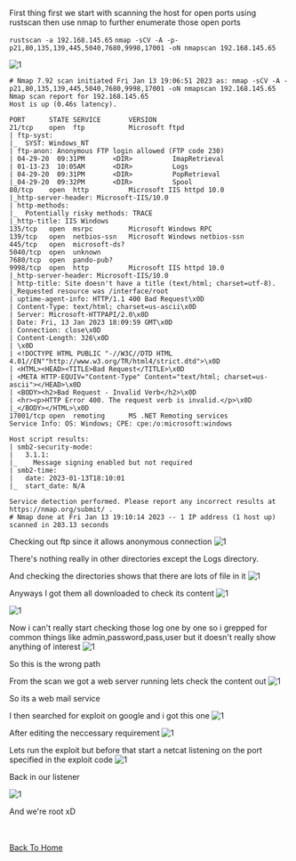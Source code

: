 First thing first we start with scanning the host for open ports using rustscan then use nmap to further enumerate those open ports

`rustscan -a 192.168.145.65`
`nmap -sCV -A -p-p21,80,135,139,445,5040,7680,9998,17001 -oN nmapscan 192.168.145.65`

![1](https://raw.githubusercontent.com/markuched13/markuched13.github.io/main/posts/pg/images/Algeron/1.png)

```
# Nmap 7.92 scan initiated Fri Jan 13 19:06:51 2023 as: nmap -sCV -A -p21,80,135,139,445,5040,7680,9998,17001 -oN nmapscan 192.168.145.65
Nmap scan report for 192.168.145.65
Host is up (0.46s latency).

PORT      STATE SERVICE       VERSION
21/tcp    open  ftp           Microsoft ftpd
| ftp-syst: 
|_  SYST: Windows_NT
| ftp-anon: Anonymous FTP login allowed (FTP code 230)
| 04-29-20  09:31PM       <DIR>          ImapRetrieval
| 01-13-23  10:05AM       <DIR>          Logs
| 04-29-20  09:31PM       <DIR>          PopRetrieval
|_04-29-20  09:32PM       <DIR>          Spool
80/tcp    open  http          Microsoft IIS httpd 10.0
|_http-server-header: Microsoft-IIS/10.0
| http-methods: 
|_  Potentially risky methods: TRACE
|_http-title: IIS Windows
135/tcp   open  msrpc         Microsoft Windows RPC
139/tcp   open  netbios-ssn   Microsoft Windows netbios-ssn
445/tcp   open  microsoft-ds?
5040/tcp  open  unknown
7680/tcp  open  pando-pub?
9998/tcp  open  http          Microsoft IIS httpd 10.0
|_http-server-header: Microsoft-IIS/10.0
| http-title: Site doesn't have a title (text/html; charset=utf-8).
|_Requested resource was /interface/root
| uptime-agent-info: HTTP/1.1 400 Bad Request\x0D
| Content-Type: text/html; charset=us-ascii\x0D
| Server: Microsoft-HTTPAPI/2.0\x0D
| Date: Fri, 13 Jan 2023 18:09:59 GMT\x0D
| Connection: close\x0D
| Content-Length: 326\x0D
| \x0D
| <!DOCTYPE HTML PUBLIC "-//W3C//DTD HTML 4.01//EN""http://www.w3.org/TR/html4/strict.dtd">\x0D
| <HTML><HEAD><TITLE>Bad Request</TITLE>\x0D
| <META HTTP-EQUIV="Content-Type" Content="text/html; charset=us-ascii"></HEAD>\x0D
| <BODY><h2>Bad Request - Invalid Verb</h2>\x0D
| <hr><p>HTTP Error 400. The request verb is invalid.</p>\x0D
|_</BODY></HTML>\x0D
17001/tcp open  remoting      MS .NET Remoting services
Service Info: OS: Windows; CPE: cpe:/o:microsoft:windows

Host script results:
| smb2-security-mode: 
|   3.1.1: 
|_    Message signing enabled but not required
| smb2-time: 
|   date: 2023-01-13T18:10:01
|_  start_date: N/A

Service detection performed. Please report any incorrect results at https://nmap.org/submit/ .
# Nmap done at Fri Jan 13 19:10:14 2023 -- 1 IP address (1 host up) scanned in 203.13 seconds
```

Checking out ftp since it allows anonymous connection
![1](https://raw.githubusercontent.com/markuched13/markuched13.github.io/main/posts/pg/images/Algeron/2.png)
 
 There's nothing really in other directories except the Logs directory.
 
 And checking the directories shows that there are lots of file in it
 ![1](https://raw.githubusercontent.com/markuched13/markuched13.github.io/main/posts/pg/images/Algeron/3.png)

Anyways I got them all downloaded to check its content
![1](https://raw.githubusercontent.com/markuched13/markuched13.github.io/main/posts/pg/images/Algeron/4.png)

![1](https://raw.githubusercontent.com/markuched13/markuched13.github.io/main/posts/pg/images/Algeron/5.png)

Now i can't really start checking those log one by one so i grepped for common things like admin,password,pass,user but it doesn't really show anything of interest
![1](https://raw.githubusercontent.com/markuched13/markuched13.github.io/main/posts/pg/images/Algeron/6.png)

So this is the wrong path

From the scan we got a web server running lets check the content out
![1](https://raw.githubusercontent.com/markuched13/markuched13.github.io/main/posts/pg/images/Algeron/7.png)

So its a web mail service

I then searched for exploit on google and i got this one
![1](https://raw.githubusercontent.com/markuched13/markuched13.github.io/main/posts/pg/images/Algeron/8.png)

After editing the neccessary requirement
![1](https://raw.githubusercontent.com/markuched13/markuched13.github.io/main/posts/pg/images/Algeron/9.png)

Lets run the exploit but before that start a netcat listening on the port specified in the exploit code
![1](https://raw.githubusercontent.com/markuched13/markuched13.github.io/main/posts/pg/images/Algeron/10.png)

Back in our listener 

![1](https://raw.githubusercontent.com/markuched13/markuched13.github.io/main/posts/pg/images/Algeron/11.png)

And we're root xD

<br> <br>
[Back To Home](../../index.md)
<br>



